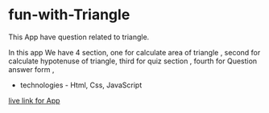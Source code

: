 # fun-with-Triangle
This App have question related to triangle. 

In this app We have 4 section, 
one for calculate area of triangle ,
second for calculate hypotenuse of triangle, 
third for quiz section ,
fourth for Question answer form ,

* technologies - Html, Css, JavaScript

[live link for App](https://funwithtrianglesneog.netlify.app/index.html)
